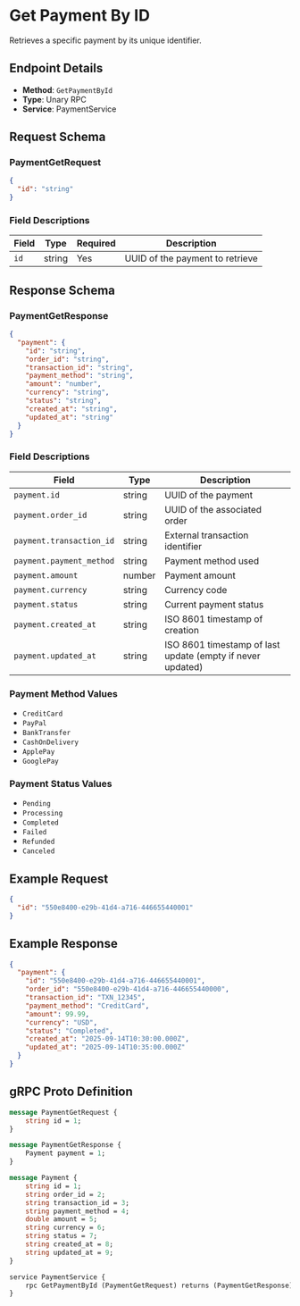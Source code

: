 # Get Payment By ID

Retrieves a specific payment by its unique identifier.

## Endpoint Details

- **Method**: `GetPaymentById`
- **Type**: Unary RPC
- **Service**: PaymentService

## Request Schema

### PaymentGetRequest

```json
{
  "id": "string"
}
```

### Field Descriptions

| Field | Type | Required | Description |
|-------|------|----------|-------------|
| `id` | string | Yes | UUID of the payment to retrieve |

## Response Schema

### PaymentGetResponse

```json
{
  "payment": {
    "id": "string",
    "order_id": "string",
    "transaction_id": "string",
    "payment_method": "string",
    "amount": "number",
    "currency": "string",
    "status": "string",
    "created_at": "string",
    "updated_at": "string"
  }
}
```

### Field Descriptions

| Field | Type | Description |
|-------|------|-------------|
| `payment.id` | string | UUID of the payment |
| `payment.order_id` | string | UUID of the associated order |
| `payment.transaction_id` | string | External transaction identifier |
| `payment.payment_method` | string | Payment method used |
| `payment.amount` | number | Payment amount |
| `payment.currency` | string | Currency code |
| `payment.status` | string | Current payment status |
| `payment.created_at` | string | ISO 8601 timestamp of creation |
| `payment.updated_at` | string | ISO 8601 timestamp of last update (empty if never updated) |

### Payment Method Values

- `CreditCard`
- `PayPal`
- `BankTransfer`
- `CashOnDelivery`
- `ApplePay`
- `GooglePay`

### Payment Status Values

- `Pending`
- `Processing`
- `Completed`
- `Failed`
- `Refunded`
- `Canceled`

## Example Request

```json
{
  "id": "550e8400-e29b-41d4-a716-446655440001"
}
```

## Example Response

```json
{
  "payment": {
    "id": "550e8400-e29b-41d4-a716-446655440001",
    "order_id": "550e8400-e29b-41d4-a716-446655440000",
    "transaction_id": "TXN_12345",
    "payment_method": "CreditCard",
    "amount": 99.99,
    "currency": "USD",
    "status": "Completed",
    "created_at": "2025-09-14T10:30:00.000Z",
    "updated_at": "2025-09-14T10:35:00.000Z"
  }
}
```

## gRPC Proto Definition

```proto
message PaymentGetRequest {
    string id = 1;
}

message PaymentGetResponse {
    Payment payment = 1;
}

message Payment {
    string id = 1;
    string order_id = 2;
    string transaction_id = 3;
    string payment_method = 4;
    double amount = 5;
    string currency = 6;
    string status = 7;
    string created_at = 8;
    string updated_at = 9;
}

service PaymentService {
    rpc GetPaymentById (PaymentGetRequest) returns (PaymentGetResponse);
}
```
